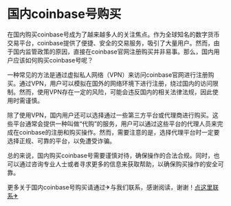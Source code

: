# 国内coinbase号购买

在国内购买coinbase号成为了越来越多人的关注焦点。作为全球知名的数字货币交易平台，coinbase提供了便捷、安全的交易服务，吸引了大量用户。然而，由于国内监管政策的原因，直接在coinbase官网注册购买并非易事。那么，国内用户应该如何购买coinbase号呢？

一种常见的方法是通过虚拟私人网络（VPN）来访问coinbase官网进行注册购买。通过VPN，用户可以模拟在国外的网络环境下进行注册，绕过国内的访问限制。然而，使用VPN存在一定的风险，可能会违反国内的相关法律法规，因此使用时需谨慎。

除了使用VPN，国内用户还可以选择通过一些第三方平台或代理商进行购买。这些平台通常会提供一种叫做“代购”的服务，用户可以通过这些平台的代理人员来完成在coinbase的注册和购买操作。然而，需要注意的是，选择代理平台时一定要选择正规、可靠的平台，以免遭受诈骗。

总的来说，国内购买coinbase号需要谨慎对待，确保操作的合法合规。同时，也可以通过咨询专业人士或者寻求更多的信息来获取帮助，以确保购买操作的安全可靠。

更多关于国内coinbase号购买请通过✈与我们联系，感谢阅读，谢谢！[点这里联系✈](https://acc.k02.cc)
